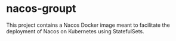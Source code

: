 # nacos-groupt
This project contains a Nacos Docker image meant to facilitate the deployment of Nacos on Kubernetes using StatefulSets.
